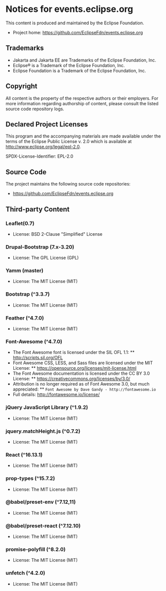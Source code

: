 # Notices for events.eclipse.org

This content is produced and maintained by the Eclipse Foundation.

* Project home: https://github.com/EclipseFdn/events.eclipse.org

## Trademarks

* Jakarta and Jakarta EE are Trademarks of the Eclipse Foundation, Inc.
* Eclipse® is a Trademark of the Eclipse Foundation, Inc.
* Eclipse Foundation is a Trademark of the Eclipse Foundation, Inc.

## Copyright

All content is the property of the respective authors or their employers. For
more information regarding authorship of content, please consult the listed
source code repository logs.

## Declared Project Licenses

This program and the accompanying materials are made available under the terms
of the Eclipse Public License v. 2.0 which is available at
http://www.eclipse.org/legal/epl-2.0.

SPDX-License-Identifier: EPL-2.0

## Source Code

The project maintains the following source code repositories:

* https://github.com/EclipseFdn/events.eclipse.org

## Third-party Content

### Leaflet(0.7)

* License: BSD 2-Clause "Simplified" License

### Drupal-Bootstrap (7.x-3.20)

* License: The GPL License (GPL)

### Yamm (master)

* License: The MIT License (MIT)

### Bootstrap (^3.3.7)

* License: The MIT License (MIT)

### Feather (^4.7.0)

* License: The MIT License (MIT)

### Font-Awesome (^4.7.0)

* The Font Awesome font is licensed under the SIL OFL 1.1:
** http://scripts.sil.org/OFL
* Font Awesome CSS, LESS, and Sass files are licensed under the MIT License:
** https://opensource.org/licenses/mit-license.html
* The Font Awesome documentation is licensed under the CC BY 3.0 License:
** https://creativecommons.org/licenses/by/3.0/
* Attribution is no longer required as of Font Awesome 3.0, but much appreciated:
** `Font Awesome by Dave Gandy - http://fontawesome.io`
* Full details: http://fontawesome.io/license/

### jQuery JavaScript Library (^1.9.2)

* License: The MIT License (MIT)

### jquery.matchHeight.js (^0.7.2)

* License: The MIT License (MIT)

### React (^16.13.1)

* License: The MIT License (MIT)

### prop-types (^15.7.2)
* License: The MIT License (MIT)

### @babel/preset-env (^7.12,11)

* License: The MIT License (MIT)

### @babel/preset-react (^7.12.10)

* License: The MIT License (MIT)

### promise-polyfill (^8.2.0)

* License: The MIT License (MIT)

### unfetch (^4.2.0)

* License: The MIT License (MIT)
